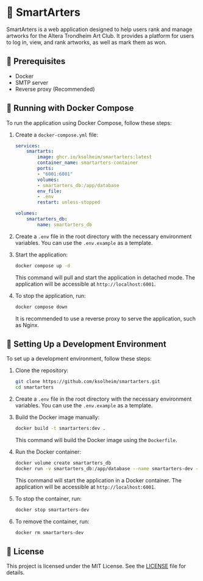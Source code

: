 # :art: SmartArters

SmartArters is a web application designed to help users rank and manage artworks for the Altera Trondheim Art Club. 
It provides a platform for users to log in, view, and rank artworks, as well as mark them as won.

## :hammer: Prerequisites 

- Docker
- SMTP server
- Reverse proxy (Recommended)

## :whale: Running with Docker Compose

To run the application using Docker Compose, follow these steps:

1. Create a `docker-compose.yml` file:

    ```yaml
    services:
        smartarts:
            image: ghcr.io/ksolheim/smartarters:latest
            container_name: smartarters-container
            ports:
            - "6001:6001"
            volumes:
            - smartarters_db:/app/database
            env_file:
            - .env
            restart: unless-stopped

    volumes:
        smartarters_db:
            name: smartarters_db
    ```

2. Create a `.env` file in the root directory with the necessary environment variables. You can use the `.env.example` as a template.

3. Start the application:

   ```bash
   docker compose up -d
   ```

   This command will pull and start the application in detached mode. The application will be accessible at `http://localhost:6001`.

4. To stop the application, run:

   ```bash
   docker compose down
   ```
    It is recommended to use a reverse proxy to serve the application, such as Nginx.

## :construction: Setting Up a Development Environment

To set up a development environment, follow these steps:

1. Clone the repository:

   ```bash
   git clone https://github.com/ksolheim/smartarters.git
   cd smartarters
   ```

2. Create a `.env` file in the root directory with the necessary environment variables. You can use the `.env.example` as a template.

3. Build the Docker image manually:

   ```bash
   docker build -t smartarters:dev .
   ```

   This command will build the Docker image using the `Dockerfile`.

4. Run the Docker container:

   ```bash
   docker volume create smartarters_db
   docker run -v smartarters_db:/app/database --name smartarters-dev -p 6001:6001 --env-file .env smartarters:dev
   ```

   This command will start the application in a Docker container. The application will be accessible at `http://localhost:6001`.

5. To stop the container, run:

   ```bash
   docker stop smartarters-dev
   ```

6. To remove the container, run:

   ```bash
   docker rm smartarters-dev
   ```

## :page_facing_up: License

This project is licensed under the MIT License. See the [LICENSE](LICENSE) file for details.
